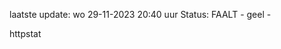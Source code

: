 laatste update: 
wo 29-11-2023 20:40   uur 
Status: FAALT - geel - 
<div class="service Y">httpstat</div>